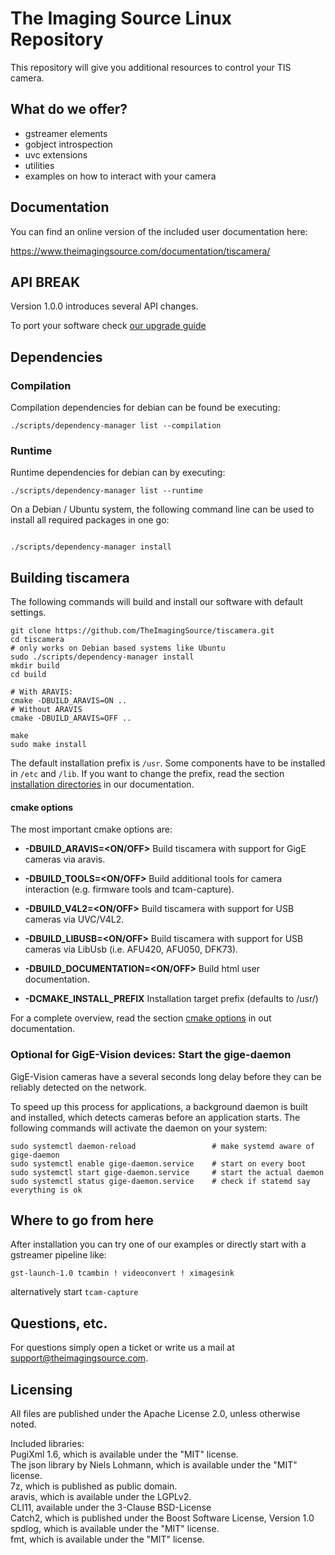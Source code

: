 
# The Imaging Source Linux Repository

This repository will give you additional resources to control your TIS camera.

## What do we offer?

* gstreamer elements
* gobject introspection
* uvc extensions
* utilities
* examples on how to interact with your camera

## Documentation

You can find an online version of the included user documentation here:

https://www.theimagingsource.com/documentation/tiscamera/

## API BREAK

Version 1.0.0 introduces several API changes.

To port your software check [our upgrade guide](doc/upgrade_guide_1.0.md)

## Dependencies

### Compilation

Compilation dependencies for debian can be found be executing:

    ./scripts/dependency-manager list --compilation

### Runtime

Runtime dependencies for debian can by executing:

    ./scripts/dependency-manager list --runtime


On a Debian / Ubuntu system, the following command line can be used to install all required packages in one go:

```

./scripts/dependency-manager install

```

## Building tiscamera

The following commands will build and install our software with default settings.

```
git clone https://github.com/TheImagingSource/tiscamera.git
cd tiscamera
# only works on Debian based systems like Ubuntu
sudo ./scripts/dependency-manager install
mkdir build
cd build

# With ARAVIS:
cmake -DBUILD_ARAVIS=ON ..
# Without ARAVIS
cmake -DBUILD_ARAVIS=OFF ..

make
sudo make install
```
The default installation prefix is `/usr`.
Some components have to be installed in `/etc` and `/lib`.
If you want to change the prefix, read the section [installation directories](https://www.theimagingsource.com/documentation/tiscamera/building.html#installation-directories) in our documentation.

#### cmake options
The most important cmake options are:
- **-DBUILD_ARAVIS=<ON/OFF>**
Build tiscamera with support for GigE cameras via aravis.

- **-DBUILD_TOOLS=<ON/OFF>**
Build additional tools for camera interaction (e.g. firmware tools and tcam-capture).

- **-DBUILD_V4L2=<ON/OFF>**
Build tiscamera with support for USB cameras via UVC/V4L2.

- **-DBUILD_LIBUSB=<ON/OFF>**
Build tiscamera with support for USB cameras via LibUsb (i.e. AFU420, AFU050, DFK73).

- **-DBUILD_DOCUMENTATION=<ON/OFF>**
Build html user documentation.

- **-DCMAKE_INSTALL_PREFIX**
Installation target prefix (defaults to /usr/)

For a complete overview, read the section [cmake options](https://www.theimagingsource.com/documentation/tiscamera/building.html#cmake-options) in out documentation.

### Optional for GigE-Vision devices: Start the gige-daemon

GigE-Vision cameras have a several seconds long delay before they can be reliably detected on the network.

To speed up this process for applications, a background daemon is built and installed, which detects cameras before an application starts. The following commands will activate the daemon on your system:

```
sudo systemctl daemon-reload                 # make systemd aware of gige-daemon
sudo systemctl enable gige-daemon.service    # start on every boot
sudo systemctl start gige-daemon.service     # start the actual daemon
sudo systemctl status gige-daemon.service    # check if statemd say everything is ok
```

## Where to go from here

After installation you can try one of our examples or directly start with a gstreamer pipeline like:

`gst-launch-1.0 tcambin ! videoconvert ! ximagesink`

alternatively start `tcam-capture`

## Questions, etc.

For questions simply open a ticket or write us a mail at support@theimagingsource.com.

## Licensing

All files are published under the Apache License 2.0, unless otherwise noted.

Included libraries:  
PugiXml 1.6, which is available under the "MIT" license.  
The json library by Niels Lohmann, which is available under the "MIT" license.  
7z, which is published as public domain.  
aravis, which is available under the LGPLv2.  
CLI11, available under the 3-Clause BSD-License  
Catch2, which is published under the Boost Software License, Version 1.0  
spdlog, which is available under the "MIT" license.  
fmt, which is available under the "MIT" license.
